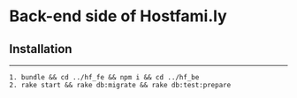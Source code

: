 # Back-end side of Hostfami.ly

## Installation
----
    1. bundle && cd ../hf_fe && npm i && cd ../hf_be
    2. rake start && rake db:migrate && rake db:test:prepare
